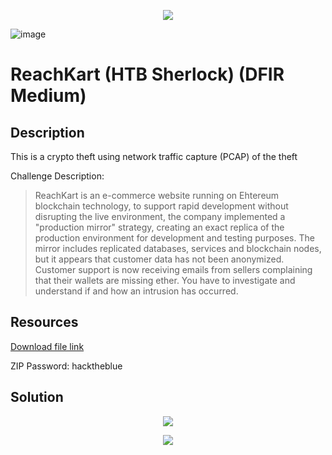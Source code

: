 <p align="center"><img src="https://github.com/user-attachments/assets/5800ff31-baa2-4405-bd9f-ac8800313e4b"/></p>

![image](https://github.com/user-attachments/assets/5800ff31-baa2-4405-bd9f-ac8800313e4b)


# ReachKart (HTB Sherlock)  (DFIR Medium) 

## Description

This is a crypto theft using  network traffic capture (PCAP) of the theft 

Challenge Description:

>ReachKart is an e-commerce website running on Ehtereum blockchain technology, to support rapid development without disrupting the live environment, the company implemented a "production mirror" strategy, creating an exact replica of the production environment for development and testing purposes. The mirror includes replicated databases, services and blockchain nodes, but it appears that customer data has not been anonymized. Customer support is now receiving emails from sellers complaining that their wallets are missing ether. You have to investigate and understand if and how an intrusion has occurred.

## Resources

[Download file link](https://challenges-cdn.hackthebox.com/sherlocks/medium/ReachKart.zip?u=117571&p=ep&e=1752029826&t=1752022626&h=13800cc36954856e8b0bc7f0c34db3d3e2b6ac023820697d556c184e836820a1)

ZIP Password: hacktheblue

## Solution


<p align="center"><img src="_images/3dcode.png"></p>

<p align="center"><img src="_images/5solve.png"></p>


